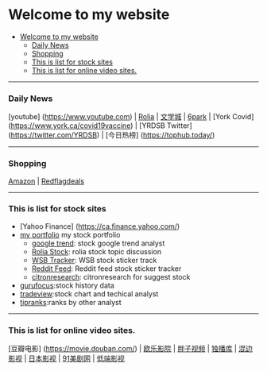 # Welcome to my website

- [Welcome to my website](#welcome-to-my-website)
    - [Daily News](#daily-news)
    - [Shopping](#shopping)
    - [This is list for stock sites](#this-is-list-for-stock-sites)
    - [This is list for online video sites.](#this-is-list-for-online-video-sites)

---
### Daily News
[youtube] (https://www.youtube.com) |
[Rolia](https://www.rolia.net/zh/list.php?f=0) | [文学城](https://www.wenxuecity.com/) | [6park](https://www.6park.com/ca.shtml) | [York Covid] (https://www.york.ca/covid19vaccine) | 
[YRDSB Twitter] (https://twitter.com/YRDSB) | [今日热榜] (https://tophub.today/) 

---
### Shopping
[Amazon](https://www.amazon.ca/) | [Redflagdeals](https://forums.redflagdeals.com/hot-deals-f9/) 

---
### This is list for stock sites
* [Yahoo Finance] (https://ca.finance.yahoo.com/)
* [my portfolio](https://docs.google.com/spreadsheets/d/1J0dxR7FnDglbfUY21c2Add2Xr9aMqchRZ_TiszZwQ_Q/edit#gid=1896952054) my stock portfolio
    * [google trend](https://colab.research.google.com/drive/15AlLYUhbrO98MN6obyXhP3Fq5W0Ah97d): stock google trend analyst
    * [Rolia Stock](https://www.rolia.net/zh/list.php?fu=1&f=43): rolia stock topic discussion
    * [WSB Tracker](https://swaggystocks.com/dashboard/wallstreetbets/ticker-sentiment): WSB stock sticker track
    * [Reddit Feed](https://dayminer.herokuapp.com/): Reddit feed stock sticker tracker
    * [citronresearch](https://citronresearch.com/): citronresearch for suggest stock
* [gurufocus](https://www.gurufocus.cn/):stock history data   
* [tradeview](https://www.tradingview.com/ideas/tradeview/):stock chart and techical analyst
* [tipranks](https://www.tipranks.com/):ranks by other analyst

---
### This is list for online video sites.
[豆瓣电影] (https://movie.douban.com/) |
[欧乐影院](https://www.olevod.com/) | [胖子视频](https://www.pangzitv.com/) | [独播库](https://www.duboku.tv/) | [混边影视](https://hbys.win/) |
[日本影视](https://www.jp1357.com/) | [91美剧网](https://91mjw.com/) | [低端影视](https://ddrk.me/) 



